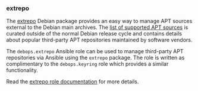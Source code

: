 ### extrepo

The [extrepo](https://packages.debian.org/sid/extrepo) Debian package
provides an easy way to manage APT sources external to the Debian main
archives. The [list of supported APT
sources](https://salsa.debian.org/extrepo-team/extrepo-data) is curated
outside of the normal Debian release cycle and contains details about
popular third-party APT repositories maintained by software vendors.

The `debops.extrepo` Ansible role can be used to manage third-party APT
repositories via Ansible using the `extrepo` package. The role is
written as complimentary to the `debops.keyring` role which provides a
similar functionality.

Read the [extrepo role documentation](https://docs.debops.org/en/stable-3.0/ansible/roles/extrepo/) for more details.
